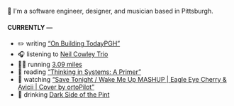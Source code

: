 👋 I'm a software engineer, designer, and musician based in Pittsburgh.

#### CURRENTLY —

* ✏️ writing [“On Building TodayPGH”](https://amoscato.com/journal/on-building-todaypgh/)
* 🎧 listening to [Neil Cowley Trio](https://www.last.fm/music/Neil+Cowley+Trio/_/Gang+of+One)
* 🏃‍♂️ running [3.09 miles](https://www.strava.com/activities/4980508988)
* 📘 reading [“Thinking in Systems: A Primer”](https://www.goodreads.com/book/show/18891716-thinking-in-systems)
* 🍿 watching [“Save Tonight &#x2F; Wake Me Up MASHUP | Eagle Eye Cherry &amp; Avicii | Cover by ortoPilot”](https://youtu.be/n-8VWGxN6yI)
* 🍺 drinking [Dark Side of the Pint](https://untappd.com/user/namoscato/checkin/1008162697)
